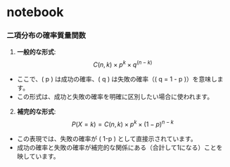 # notebook
### 二項分布の確率質量関数

1. **一般的な形式**:
$$
C(n, k) \times p^k \times q^{(n-k)}
$$
- ここで、\( p \) は成功の確率、\( q \) は失敗の確率（\( q = 1 - p \)）を意味します。
- この形式は、成功と失敗の確率を明確に区別したい場合に使われます。


2. **補完的な形式**:
$$
P(X = k) = C(n, k) \times p^k \times (1-p)^{n-k}
$$
- この表現では、失敗の確率が \( 1-p \) として直接示されています。
- 成功の確率と失敗の確率が補完的な関係にある（合計して1になる）ことを映しています。